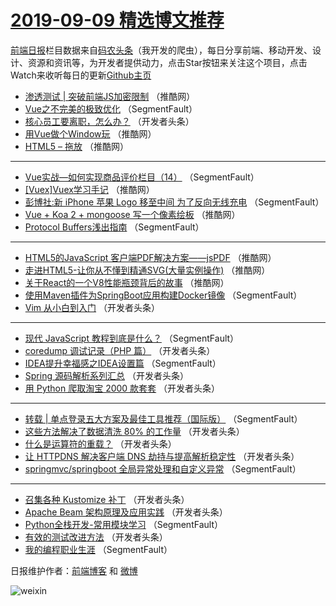 # [2019-09-09 精选博文推荐](http://hao.caibaojian.com/date/2019/09/09)

[前端日报](http://caibaojian.com/c/news)栏目数据来自[码农头条](http://hao.caibaojian.com/)（我开发的爬虫），每日分享前端、移动开发、设计、资源和资讯等，为开发者提供动力，点击Star按钮来关注这个项目，点击Watch来收听每日的更新[Github主页](https://github.com/kujian/frontendDaily)
* [渗透测试 | 突破前端JS加密限制](http://hao.caibaojian.com/124334.html) （推酷网）
* [Vue之不完美的极致优化](http://hao.caibaojian.com/124275.html) （SegmentFault）
* [核心员工要离职，怎么办？](http://hao.caibaojian.com/124292.html) （开发者头条）
* [用Vue做个Window玩](http://hao.caibaojian.com/124333.html) （推酷网）
* [HTML5 – 拖放](http://hao.caibaojian.com/124335.html) （推酷网）

***
* [Vue实战—如何实现商品评价栏目（14）](http://hao.caibaojian.com/124274.html) （SegmentFault）
* [[Vuex]Vuex学习手记](http://hao.caibaojian.com/124336.html) （推酷网）
* [彭博社:新 iPhone 苹果 Logo 移至中间 为了反向无线充电](http://hao.caibaojian.com/124286.html) （SegmentFault）
* [Vue + Koa 2 + mongoose 写一个像素绘板](http://hao.caibaojian.com/124337.html) （推酷网）
* [Protocol Buffers浅出指南](http://hao.caibaojian.com/124287.html) （SegmentFault）

***
* [HTML5的JavaScript 客户端PDF解决方案——jsPDF](http://hao.caibaojian.com/124338.html) （推酷网）
* [走进HTML5-让你从不懂到精通SVG(大量实例操作)](http://hao.caibaojian.com/124330.html) （推酷网）
* [关于React的一个V8性能瓶颈背后的故事](http://hao.caibaojian.com/124332.html) （推酷网）
* [使用Maven插件为SpringBoot应用构建Docker镜像](http://hao.caibaojian.com/124283.html) （SegmentFault）
* [Vim 从小白到入门](http://hao.caibaojian.com/124294.html) （开发者头条）

***
* [现代 JavaScript 教程到底是什么？](http://hao.caibaojian.com/124273.html) （SegmentFault）
* [coredump 调试记录（PHP 篇）](http://hao.caibaojian.com/124306.html) （开发者头条）
* [IDEA提升幸福感之IDEA设置篇](http://hao.caibaojian.com/124284.html) （SegmentFault）
* [Spring 源码解析系列汇总](http://hao.caibaojian.com/124295.html) （开发者头条）
* [用 Python 爬取淘宝 2000 款套套](http://hao.caibaojian.com/124308.html) （开发者头条）

***
* [转载 | 单点登录五大方案及最佳工具推荐（国际版）](http://hao.caibaojian.com/124285.html) （SegmentFault）
* [这些方法解决了数据清洗 80% 的工作量](http://hao.caibaojian.com/124296.html) （开发者头条）
* [什么是运算符的重载？](http://hao.caibaojian.com/124309.html) （开发者头条）
* [让 HTTPDNS 解决客户端 DNS 劫持与提高解析稳定性](http://hao.caibaojian.com/124297.html) （开发者头条）
* [springmvc/springboot 全局异常处理和自定义异常](http://hao.caibaojian.com/124276.html) （SegmentFault）

***
* [召集各种 Kustomize 补丁](http://hao.caibaojian.com/124312.html) （开发者头条）
* [Apache Beam 架构原理及应用实践](http://hao.caibaojian.com/124298.html) （开发者头条）
* [Python全栈开发-常用模块学习](http://hao.caibaojian.com/124277.html) （SegmentFault）
* [有效的测试改进方法](http://hao.caibaojian.com/124313.html) （开发者头条）
* [我的编程职业生涯](http://hao.caibaojian.com/124288.html) （SegmentFault）

日报维护作者：[前端博客](http://caibaojian.com/) 和 [微博](http://caibaojian.com/go/weibo)

![weixin](https://user-images.githubusercontent.com/3055447/38468989-651132ac-3b80-11e8-8e6b-15122322a9d7.png)